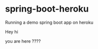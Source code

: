 spring-boot-heroku
==================

Running a demo spring boot app on heroku


Hey hi



you are here ????